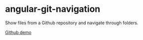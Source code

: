 angular-git-navigation
======================

Show files from a Github repository and navigate through folders.

<a href="http://leog.github.io/angular-git-navigation/" target="_blank">Github demo</a>
